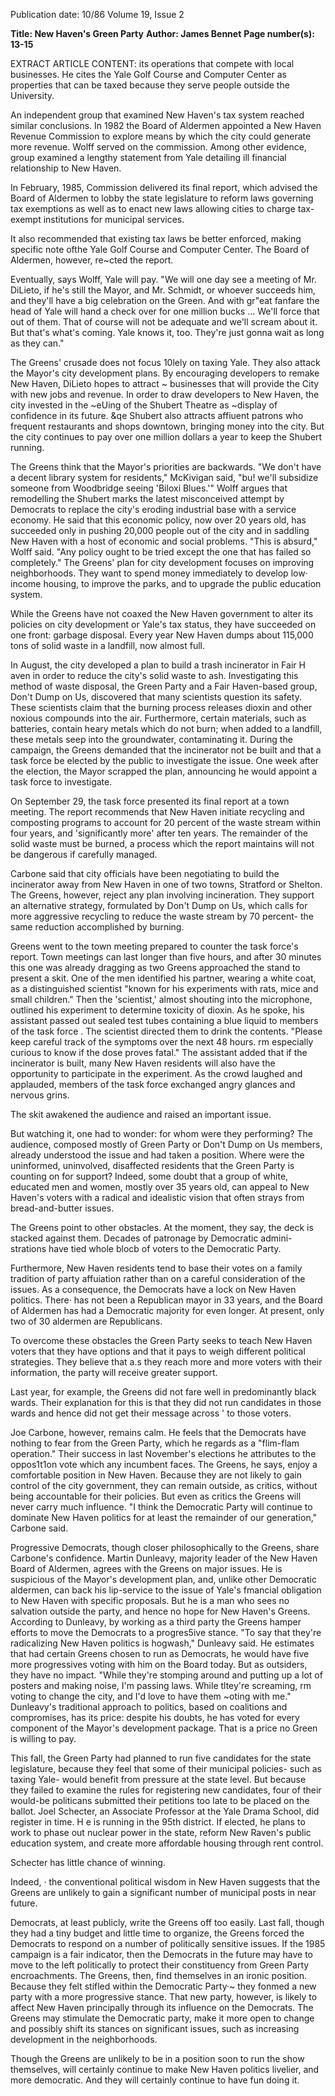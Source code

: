 Publication date: 10/86
Volume 19, Issue 2

**Title: New Haven's Green Party**
**Author: James Bennet**
**Page number(s): 13-15**

EXTRACT ARTICLE CONTENT:
its operations that compete with local 
businesses. He cites the Yale Golf 
Course and Computer Center as 
properties that can be taxed because 
they 
serve 
people outside 
the 
University. 

An 
independent 
group that 
examined New Haven's tax system 
reached similar conclusions. In 1982 
the Board of Aldermen appointed a 
New Haven Revenue Commission to 
explore means by which the city could 
generate more revenue. Wolff served 
on the commission. Among other 
evidence, 
group examined a 
lengthy statement from Yale detailing 
ill financial 
relationship 
to New 
Haven. 

In 
February, 
1985, 
Commission delivered its final report, 
which advised the Board of Aldermen 
to lobby the state legislature to reform 
laws governing tax exemptions as well 
as to enact new laws allowing cities to 
charge 
tax-exempt 
institutions for 
municipal 
services. 

It 
also 
recommended that existing tax laws be 
better enforced, making specific note 
ofthe Yale Golf Course and Computer 
Center. The Board of Aldermen, 
however, re~cted the report. 

Eventually, says Wolff, Yale will 
pay. "We will one day see a meeting of 
Mr. DiLieto, if he's still the Mayor, 
and Mr. 
Schmidt, 
or whoever 
succeeds him, and they'll have a big 
celebration on the Green. And with 
gr"eat fanfare the head of Yale will 
hand a check over for one million 
bucks ... We'll force that out of them. 
That of course will not be adequate 
and we'll scream about it. But that's 
what's coming. Yale knows it, too. 
They're just gonna wait as long as they 
can." 

The Greens' crusade does not focus 
10lely on taxing Yale. They also attack 
the Mayor's city development plans. 
By encouraging developers to remake 
New Haven, DiLieto hopes to attract 
~ 
businesses that will provide the 
City with new jobs and revenue. In 
order to draw developers to New 
Haven, 
the city invested in the 
~eUing of the Shubert Theatre as 
~display of confidence in its future. 
&qe Shubert also attracts affiuent 
patrons who frequent restaurants and 
shops downtown, bringing money into 
the city. But the city continues to pay 
over one million dollars a year to keep 
the Shubert running. 

The Greens think that the Mayor's 
priorities are backwards. "We don't 
have a decent library system for 
residents," McKivigan said, "bu! we'll 
subsidize someone from Woodbridge 
seeing 'Biloxi Blues.'" Wolff argues that 
remodelling the Shubert marks the 
latest misconceived attempt by 
Democrats to replace the city's eroding 
industrial base with a service economy. 
He said that this economic policy, now 
over 20 years old, has succeeded only 
in pushing 20,000 people out of the 
city and in saddling New Haven with a 
host of economic and social problems. 
"This is absurd," Wolff said. "Any 
policy ought to be tried except the one 
that has failed so completely." The 
Greens' plan for city development 
focuses 
on 
improving 
neighborhoods. They want to spend 
money immediately to develop low· 
income housing, to improve the parks, 
and to upgrade the public education 
system. 

While the Greens have not coaxed 
the New Haven government to alter its 
policies on city development or Yale's 
tax status, they have succeeded on one 
front: garbage disposal. Every year 
New Haven dumps about 115,000 tons 
of solid waste in a landfill, now almost 
full. 

In August, 
the city 
developed a plan to build a trash 
incinerator in Fair H aven in order to 
reduce the city's solid waste to ash. 
Investigating this method of waste 
disposal, the Green Party and a Fair 
Haven-based group, Don't Dump on 
Us, discovered that many scientists 
question its safety. These scientists 
claim that the burning process releases 
dioxin and other noxious compounds 
into the air. Furthermore, certain 
materials, such as batteries, contain 
heary metals which do not burn; when 
added to a landfill, these metals seep 
into the groundwater, contaminating 
it. During the campaign, the Greens 
demanded that the incinerator not be 
built and that a task force be elected by 
the public to investigate the issue. One 
week after the election, the Mayor 
scrapped the plan, announcing he 
would 
appoint 
a 
task 
force 
to 
investigate. 

On September 29, the task force 
presented its final report at a town 
meeting. The report recommends that 
New Haven initiate recycling and 
composting programs to account for 20 
percent of the waste stream within four 
years, and 'significantly more' after ten 
years. The remainder of the solid 
waste must be burned, a process which 
the report maintains will not be 
dangerous 
if carefully managed. 

Carbone said that city officials have 
been 
negotiating to build the 
incinerator away from New Haven in 
one of two towns, Stratford or Shelton. 
The Greens, however, reject any plan 
involving incineration. They support 
an alternative strategy, formulated by 
Don't Dump on Us, which calls for 
more aggressive recycling to reduce the 
waste stream by 70 percent- the same 
reduction accomplished by burning. 

Greens went to the town meeting 
prepared to counter the task force's 
report. Town meetings can last longer 
than five hours, and after 30 minutes 
this one was already dragging as two 
Greens approached the stand to present 
a skit. One of the men identified his 
partner, wearing a white coat, as a 
distinguished scientist "known for his 
experiments with rats, mice and small 
children." Then the 'scientist,' almost 
shouting into the microphone, outlined 
his 
experiment 
to determine 
toxicity of dioxin. As he spoke, his 
assistant passed out sealed test tubes 
containing a blue liquid to members of 
the task force . The scientist directed 
them to drink the contents. "Please 
keep careful track of the symptoms 
over the next 48 hours. rm especially 
curious to know if the dose proves 
fatal." The assistant added that if the 
incinerator is built, many New Haven 
residents will also have the opportunity 
to participate in the experiment. As the 
crowd laughed and applauded, 
members of the task force exchanged 
angry glances and nervous grins. 

The skit awakened the audience and 
raised an important issue. 

But 
watching it, one had to wonder: for 
whom were they performing? The 
audience, composed mostly of Green 
Party or Don't Dump on Us members, 
already understood the issue and had 
taken a position. Where were the 
uninformed, uninvolved, disaffected 
residents that the Green Party is 
counting on for support? Indeed, some 
doubt that a group of white, educated 
men and women, mostly over 35 years 
old, can appeal to New Haven's voters 
with a radical and idealistic vision that 
often strays from bread-and-butter 
issues. 

The Greens point to other obstacles. 
At the moment, they say, the deck is 
stacked against them. Decades of 
patronage by Democratic admini-
strations have tied whole blocb of 
voters 
to the Democratic Party. 

Furthermore, New Haven residents 
tend to base their votes on a family 
tradition of party affuiation rather than 
on a careful consideration of the issues. 
As a consequence, the Democrats have 
a lock on New Haven politics. There· 
has not been a Republican mayor in 33 
years, and the Board of Aldermen has 
had a Democratic majority for even 
longer. At present, only two of 30 
aldermen are Republicans. 

To overcome these obstacles the 
Green Party seeks to teach New Haven 
voters that they have options and that 
it pays to weigh different political 
strategies. They believe that a.s they 
reach more and more voters with their 
information, the party will receive 
greater support. 

Last year, 
for 
example, the Greens did not fare well 
in predominantly black wards. Their 
explanation for this is that they did not 
run candidates in those wards and 
hence did not get their message across ' 
to those voters. 

Joe Carbone, however, remains 
calm. He feels that the Democrats have 
nothing to fear from the Green Party, 
which he regards as a "flim-flam 
operation." Their success in 
last 
November's elections he attributes to 
the oppos1t1on vote 
which 
any 
incumbent faces. The Greens, he says, 
enjoy a comfortable position in New 
Haven. Because they are not likely to 
gain control of the city government, 
they can remain outside, as critics, 
without being accountable for their 
policies. But even as critics the Greens 
will never carry much influence. "I 
think the Democratic Party will 
continue to dominate New Haven 
politics for at least the remainder of 
our generation," Carbone said. 

Progressive Democrats, though 
closer philosophically to the Greens, 
share Carbone's confidence. Martin 
Dunleavy, majority leader of the New 
Haven Board of Aldermen, agrees 
with the Greens on major issues. He is 
suspicious of the Mayor's development 
plan, and, unlike other Democratic 
aldermen, can back his lip-service to 
the issue of Yale's fmancial obligation 
to New Haven with specific proposals. 
But he is a man who sees no salvation 
outside the party, and hence no hope 
for New Haven's Greens. According to 
Dunleavy, by working as a third party 
the Greens hamper efforts to move the 
Democrats to a progres5ive stance. "To 
say that they're radicalizing New 
Haven politics is hogwash," Dunleavy 
said. He estimates that had certain 
Greens chosen to run as Democrats, he 
would have five more progressives 
voting with him on the Board today. 
But as outsiders, they have no impact. 
"While they're stomping around and 
putting up a lot of posters and making 
noise, I'm passing laws. While tltey're 
screaming, rm voting to change the 
city, and I'd love to have them ~oting 
with me." Dunleavy's traditional 
approach 
to politics, 
based on 
coalitions and compromises, has its 
price: despite his doubts, he has voted 
for every component of the Mayor's 
development package. That is a price 
no Green is willing to pay. 

This fall, 
the Green Party had 
planned to run five candidates for the 
state legislature, because they feel that 
some of their municipal policies- such 
as taxing Yale- would benefit from 
pressure at the state level. But because 
they failed to examine the rules for 
registering new candidates, four of 
their would-be politicans submitted 
their petitions too late to be placed on 
the ballot. Joel Schecter, an Associate 
Professor at the Yale Drama School, 
did register in time. H e is running in 
the 95th district. If elected, he plans to 
work to phase out nuclear power in the 
state, reform New Raven's public 
education system, and create more 
affordable housing through rent 
control. 

Schecter has 
little chance of 
winning. 

Indeed, · the conventional 
political 
wisdom 
in New 
Haven 
suggests that the Greens are unlikely to 
gain a significant number of municipal 
posts 
in 
near future. 

Democrats, at least publicly, write the 
Greens off too easily. Last fall, though 
they had a tiny budget and little time 
to organize, the Greens forced the 
Democrats to respond on a number of 
politically sensitive issues. If the 1985 
campaign is a fair indicator, then the 
Democrats in the future may have to 
move to the left politically to protect 
their constituency from Green Party 
encroachments. The Greens, then, 
find themselves in an ironic position. 
Because they felt stifled within the 
Democratic Party·~ they fonmed a new 
party with a more progressive stance. 
That new party, however, is likely to 
affect New Haven principally through 
its influence on the Democrats. The 
Greens may stimulate the Democratic 
party, make it more open to change 
and possibly shift its stances on 
significant issues, such as increasing 
development in the neighborhoods. 

Though the Greens are unlikely to be 
in a position soon to run the show 
themselves, 
will 
certainly 
continue to make New Haven politics 
livelier, and more democratic. And 
they will certainly continue to have fun 
doing it.